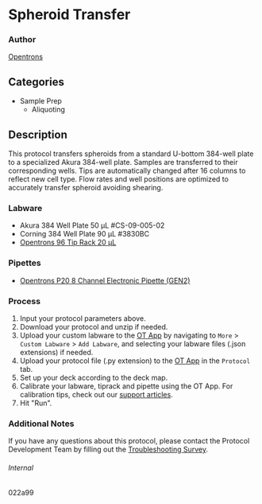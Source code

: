 # Spheroid Transfer

### Author

[Opentrons](https://opentrons.com/)

## Categories

- Sample Prep
  - Aliquoting

## Description

This protocol transfers spheroids from a standard U-bottom 384-well plate to a specialized Akura 384-well plate. Samples are transferred to their corresponding wells. Tips are automatically changed after 16 columns to reflect new cell type. Flow rates and well positions are optimized to accurately transfer spheroid avoiding shearing.

### Labware

- Akura 384 Well Plate 50 µL #CS-09-005-02
- Corning 384 Well Plate 90 µL #3830BC
- [Opentrons 96 Tip Rack 20 µL](https://shop.opentrons.com/collections/opentrons-tips/products/opentrons-10ul-tips)

### Pipettes

- [Opentrons P20 8 Channel Electronic Pipette (GEN2)](https://shop.opentrons.com/8-channel-electronic-pipette/)

### Process

1. Input your protocol parameters above.
2. Download your protocol and unzip if needed.
3. Upload your custom labware to the [OT App](https://opentrons.com/ot-app) by navigating to `More` > `Custom Labware` > `Add Labware`, and selecting your labware files (.json extensions) if needed.
4. Upload your protocol file (.py extension) to the [OT App](https://opentrons.com/ot-app) in the `Protocol` tab.
5. Set up your deck according to the deck map.
6. Calibrate your labware, tiprack and pipette using the OT App. For calibration tips, check out our [support articles](https://support.opentrons.com/en/collections/1559720-guide-for-getting-started-with-the-ot-2).
7. Hit "Run".

### Additional Notes

If you have any questions about this protocol, please contact the Protocol Development Team by filling out the [Troubleshooting Survey](https://protocol-troubleshooting.paperform.co/).

###### Internal

022a99
